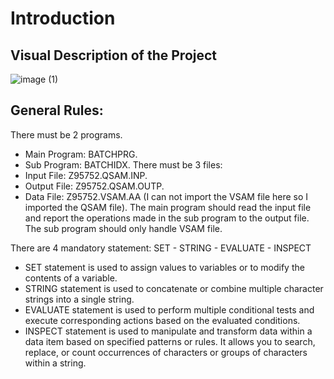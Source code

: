 # Introduction

## Visual Description of the Project
![image (1)](https://github.com/ahmetfalan/CBLFINALCASE/assets/42276108/bf2ba1f3-4db3-40dc-9c1c-34817180fb21)

## General Rules:
There must be 2 programs.
  - Main Program: BATCHPRG.
  - Sub Program: BATCHIDX.
There must be 3 files:
  - Input File: Z95752.QSAM.INP.
  - Output File: Z95752.QSAM.OUTP.
  - Data File: Z95752.VSAM.AA (I can not import the VSAM file here so I imported the QSAM file).
The main program should read the input file and report the operations made in the sub program to the output file.
The sub program should only handle VSAM file.

There are 4 mandatory statement: SET - STRING - EVALUATE - INSPECT
  - SET statement is used to assign values to variables or to modify the contents of a variable. 
  - STRING statement is used to concatenate or combine multiple character strings into a single string. 
  - EVALUATE statement is used to perform multiple conditional tests and execute corresponding actions based on the evaluated conditions.
  - INSPECT statement is used to manipulate and transform data within a data item based on specified patterns or rules. It allows you to search, replace, or count occurrences of characters or groups of characters within a string. 
